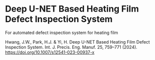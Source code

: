 # Deep U-NET Based Heating Film Defect Inspection System


For automated defect inspection system for heating film

Hwang, J.W., Park, H.J. & Yi, H. Deep U-NET Based Heating Film Defect Inspection System. Int. J. Precis. Eng. Manuf. 25, 759–771 (2024). https://doi.org/10.1007/s12541-023-00937-x
